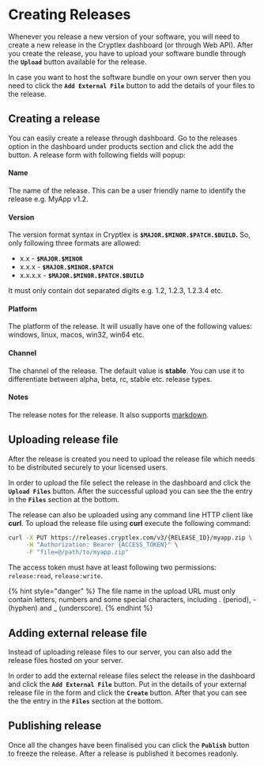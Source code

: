 # Creating Releases

Whenever you release a new version of your software, you will need to create a new release in the Cryptlex dashboard \(or through Web API\). After you create the release, you have to upload your software bundle through the **`Upload`** button available for the release. 

In case you want to host the software bundle on your own server then you need to click the **`Add External File`** button to add the details of your files to the release.

## Creating a release

You can easily create a release through dashboard. Go to the releases option in the dashboard under products section and click the add the button. A release form with following fields will popup: 

#### Name

The name of the release. This can be a user friendly name to identify the release e.g. MyApp v1.2.

#### Version

The version format syntax in Cryptlex is **`$MAJOR.$MINOR.$PATCH.$BUILD`.** So, only following three formats are allowed:

* x.x - **`$MAJOR.$MINOR`**
* x.x.x - **`$MAJOR.$MINOR.$PATCH`**
* x.x.x.x - **`$MAJOR.$MINOR.$PATCH.$BUILD`**

 It must only contain dot separated digits e.g. 1.2, 1.2.3, 1.2.3.4 etc.

#### Platform

The platform of the release. It will usually have one of the following values: windows, linux, macos, win32, win64 etc.

#### Channel

The channel of the release. The default value is **stable**. You can use it to differentiate between alpha, beta, rc, stable etc. release types.

#### Notes

The release notes for the release. It also supports [markdown](https://www.markdownguide.org/basic-syntax).

## Uploading release file

After the release is created you need to upload the release file which needs to be distributed securely to your licensed users.

In order to upload the file select the release in the dashboard and click the **`Upload Files`** button. After the successful upload you can see the the entry in the **`Files`** section at the bottom.

The release can also be uploaded using any command line HTTP client like **curl**. To upload the release file using **curl** execute the following command:

```bash
curl -X PUT https://releases.cryptlex.com/v3/{RELEASE_ID}/myapp.zip \
     -H "Authorization: Bearer {ACCESS_TOKEN}" \
     -F "file=@/path/to/myapp.zip"
```

The access token must have at least following two permissions: `release:read`, `release:write`.

{% hint style="danger" %}
The file name in the upload URL must only contain letters, numbers and some special characters, including  . \(period\), - \(hyphen\) and \_ \(underscore\).
{% endhint %}

## Adding external release file

Instead of uploading release files to our server, you can also add the release files hosted on your server.

In order to add the external release files select the release in the dashboard and click the **`Add External File`** button. Put in the details of your external release file in the form and click the **`Create`** button. After that you can see the the entry in the **`Files`** section at the bottom.

## Publishing release

Once all the changes have been finalised you can click the **`Publish`** button to freeze the release. After a release is published it becomes readonly.

